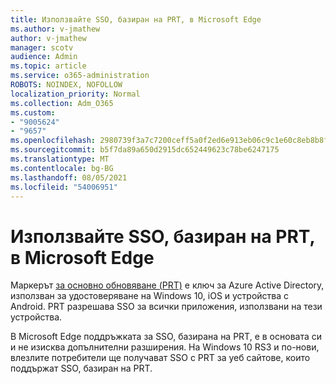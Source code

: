 ```yaml
---
title: Използвайте SSO, базиран на PRT, в Microsoft Edge
ms.author: v-jmathew
author: v-jmathew
manager: scotv
audience: Admin
ms.topic: article
ms.service: o365-administration
ROBOTS: NOINDEX, NOFOLLOW
localization_priority: Normal
ms.collection: Adm_O365
ms.custom:
- "9005624"
- "9657"
ms.openlocfilehash: 2980739f3a7c7200ceff5a0f2ed6e913eb06c9c1e60c8eb8b8f102f3f2760f01
ms.sourcegitcommit: b5f7da89a650d2915dc652449623c78be6247175
ms.translationtype: MT
ms.contentlocale: bg-BG
ms.lasthandoff: 08/05/2021
ms.locfileid: "54006951"
---
```

# <a name="use-prt-based-sso-in-microsoft-edge"></a>Използвайте SSO, базиран на PRT, в Microsoft Edge

Маркерът [за основно обновяване (PRT)](https://go.microsoft.com/fwlink/?linkid=2133632) е ключ за Azure Active Directory, използван за удостоверяване на Windows 10, iOS и устройства с Android. PRT разрешава SSO за всички приложения, използвани на тези устройства.

В Microsoft Edge поддръжката за SSO, базирана на PRT, е в основата си и не изисква допълнителни разширения. На Windows 10 RS3 и по-нови, влезлите потребители ще получават SSO с PRT за уеб сайтове, които поддържат SSO, базиран на PRT.
